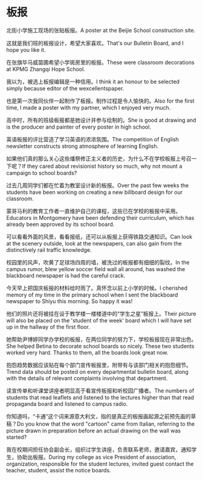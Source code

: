 # 板报

<p><span class="chinese">北街小学施工现场的张贴板报。</span><span class="english">A poster at the Beijie School construction site.</span></p>

<p><span class="chinese">这就是我们班的板报设计，希望大家喜欢。</span><span class="english">That's our Bulletin Board, and I hope you like it.</span></p>

<p><span class="chinese">在张旗毕马威苗圃希望小学斑房里的板报。</span><span class="english">These were classroom decorations at KPMG Zhangqi Hope School.</span></p>

<p><span class="chinese">我以为，被选上板报编辑是一种信用。</span><span class="english">I think it an honour to be selected simply because editor of the wexcellentspaper.</span></p>

<p><span class="chinese">也是第一次我同伙伴一起制作了板报。制作过程是令人愉快的。</span><span class="english">Also for the first time, I made a poster with my partner, which I enjoyed very much.</span></p>

<p><span class="chinese">高中时，所有的班级板报都是她设计并参与绘制的。</span><span class="english">She is good at drawing and is the producer and painter of every poster in high school.</span></p>

<p><span class="chinese">英语板报的评比营造了学习英语的浓浓氛围。</span><span class="english">The competition of English newsletter constructs strong atmosphere of learning English.</span></p>

<p><span class="chinese">如果他们真的那么关心这些燔祭修正主义者的历史，为什么不在学校板报上号召一下呢？</span><span class="english">If they cared about revisionist history so much, why not mount a campaign to school boards?</span></p>

<p><span class="chinese">过去几周同学们都在忙着为教室设计新的板报。</span><span class="english">Over the past few weeks the students have been working on creating a new billboard design for our classroom.</span></p>

<p><span class="chinese">蒙哥马利的教育工作者一直维护自己的课程，这些已在学校的板报中采用。</span><span class="english">Educators in Montgomery have been defending their curriculum, which has already been approved by its school board.</span></p>

<p><span class="chinese">可以看看外面的风景，看看报纸，还可以从板报上获得铁路交通知识。</span><span class="english">Can look at the scenery outside, look at the newspapers, can also gain from the distinctively rail traffic knowledge.</span></p>

<p><span class="chinese">校园里的风声，吹黄了足球场四周的墙，被洗过的板报都有细细的裂纹。</span><span class="english">In the campus rumor, blew yellow soccer field wall all around, has washed the blackboard newspaper is had the careful crack.</span></p>

<p><span class="chinese">今天早上把国庆板报的材料给时雨了。真怀念以前上小学的时候。</span><span class="english">I cherished memory of my time in the primary school when I sent the blackboard newspaper to Shiyu this morning. So happy it was!</span></p>

<p><span class="chinese">他们的照片还将被挂在设于教学楼一楼楼道中的“学生之星”板报上。</span><span class="english">Their picture will also be placed on the 'student of the week' board which I will have set up in the hallway of the first floor.</span></p>

<p><span class="chinese">她帮助尹博婷同学办学校的板报，在两位同学的努力下，学校板报现在非常出色。</span><span class="english">She helped Betina to decorate school boards so nicely. These two students worked very hard. Thanks to them, all the boards look great now.</span></p>

<p><span class="chinese">抱怨趋势数据应该贴在每个部门宣传板报里，附带有与该部门相关的抱怨细节。</span><span class="english">Trend data should be posted on every departmental bulletin board, along with the details of relevant complaints involving that department.</span></p>

<p><span class="chinese">读宣传单和听课堂讲座者明显高于看宣传板报和听校园广播者。</span><span class="english">The numbers of students that read leaflets and listened to the lectures higher than that read propaganda board and listened to campus radio.</span></p>

<p><span class="chinese">你知道吗，“卡通”这个词来源意大利文，指的是真正的板报画起源之前预先画的草稿？</span><span class="english">Do you know that the word "cartoon" came from Italian, referring to the picture drawn in preparation before an actual drawing on the wall was started?</span></p>

<p><span class="chinese">我在校期间担任协会副会长，组织过学生讲座，负责联系老师，邀请嘉宾，通知学生，协助出板报。</span><span class="english">During my college as vice President of association, organization, responsible for the student lectures, invited guest contact the teacher, student, assist the notice boards.</span></p>

